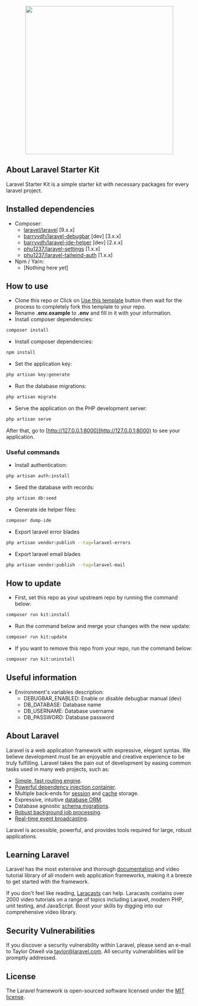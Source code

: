 <p align="center"><a href="https://laravel.com" target="_blank"><img src="https://raw.githubusercontent.com/laravel/art/master/logo-lockup/5%20SVG/2%20CMYK/1%20Full%20Color/laravel-logolockup-cmyk-red.svg" width="400"></a></p>

## About Laravel Starter Kit

Laravel Starter Kit is a simple starter kit with necessary packages for every laravel project.

## Installed dependencies

- Composer:
  - [laravel/laravel](https://github.com/laravel/laravel) [9.x.x]
  - [barryvdh/laravel-debugbar](https://github.com/barryvdh/laravel-debugbar) [dev] [3.x.x]
  - [barryvdh/laravel-ide-helper](https://github.com/barryvdh/laravel-ide-helper) [dev] [2.x.x]
  - [phu1237/laravel-settings](https://github.com/Phu1237/laravel-settings) [1.x.x]
  - [phu1237/laravel-tailwind-auth](https://github.com/Phu1237/laravel-tailwind-auth) [1.x.x]
- Npm / Yarn:
  - [Nothing here yet]

## How to use

- Clone this repo or Click on [Use this template](https://github.com/Phu1237/laravel-starter-kit/generate) button then wait for the process to completely fork this template to your repo.
- Rename **.env.example** to **.env** and fill in it with your information.
- Install composer dependencies:

```bash
composer install
```

- Install composer dependencies:

```bash
npm install
```

- Set the application key:

```bash
php artisan key:generate
```

- Run the database migrations:

```bash
php artisan migrate
```

- Serve the application on the PHP development server:

```bash
php artisan serve
```

After that, go to [http://127.0.0.1:8000](http://127.0.0.1:8000) to see your application.

### Useful commands

- Install authentication:

```bash
php artisan auth:install
```

- Seed the database with records:

```bash
php artisan db:seed
```

- Generate ide helper files:

```bash
composer dump-ide
```

- Export laravel error blades

```bash
php artisan vendor:publish --tag=laravel-errors
```

- Export laravel email blades

```bash
php artisan vendor:publish --tag=laravel-mail
```

## How to update

- First, set this repo as your upstream repo by running the command below:

```bash
composer run kit:install
```

- Run the command below and merge your changes with the new update:

```bash
composer run kit:update
```

- If you want to remove this repo from your repo, run the command below:

```bash
composer run kit:uninstall
```

## Useful information

- Environment's variables description:
  - DEBUGBAR_ENABLED: Enable or disable debugbar manual (dev)
  - DB_DATABASE: Database name
  - DB_USERNAME: Database username
  - DB_PASSWORD: Database password

## About Laravel

Laravel is a web application framework with expressive, elegant syntax. We believe development must be an enjoyable and creative experience to be truly fulfilling. Laravel takes the pain out of development by easing common tasks used in many web projects, such as:

- [Simple, fast routing engine](https://laravel.com/docs/routing).
- [Powerful dependency injection container](https://laravel.com/docs/container).
- Multiple back-ends for [session](https://laravel.com/docs/session) and [cache](https://laravel.com/docs/cache) storage.
- Expressive, intuitive [database ORM](https://laravel.com/docs/eloquent).
- Database agnostic [schema migrations](https://laravel.com/docs/migrations).
- [Robust background job processing](https://laravel.com/docs/queues).
- [Real-time event broadcasting](https://laravel.com/docs/broadcasting).

Laravel is accessible, powerful, and provides tools required for large, robust applications.

## Learning Laravel

Laravel has the most extensive and thorough [documentation](https://laravel.com/docs) and video tutorial library of all modern web application frameworks, making it a breeze to get started with the framework.

If you don't feel like reading, [Laracasts](https://laracasts.com) can help. Laracasts contains over 2000 video tutorials on a range of topics including Laravel, modern PHP, unit testing, and JavaScript. Boost your skills by digging into our comprehensive video library.

## Security Vulnerabilities

If you discover a security vulnerability within Laravel, please send an e-mail to Taylor Otwell via [taylor@laravel.com](mailto:taylor@laravel.com). All security vulnerabilities will be promptly addressed.

## License

The Laravel framework is open-sourced software licensed under the [MIT license](https://opensource.org/licenses/MIT).
